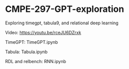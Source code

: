 # CMPE-297-GPT-exploration
Exploring timegpt, tabula9, and relational deep learning

Video: https://youtu.be/rceJU6DZrxk

TimeGPT: TimeGPT.ipynb

Tabula: Tabula.ipynb

RDL and relbench: RNN.ipynb